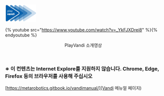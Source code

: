 
<!-- <img width="100" src="./Images/metalogo.jpg"> <br> -->

<img width="100" src="./Images/vandilogo.png"> <br>

<!-- # [반디소개영상보기](https://www.youtube.com/watch?v=_YkFJXDrei8) -->
<!-- https://youtu.be/_YkFJXDrei8?t=4 -->
 
{% youtube src="https://www.youtube.com/watch?v=_YkFJXDrei8" %}{% endyoutube %}
<p align="center">PlayVandi 소개영상</p> 
<br>

### ※ 이 컨텐츠는 Internet Explore를 지원하지 않습니다. Chrome, Edge, Firefox 등의 브라우저를 사용해 주십시오

[https://metarobotics.gitbook.io/vandimanual/](Vandi 메뉴얼 페이지)